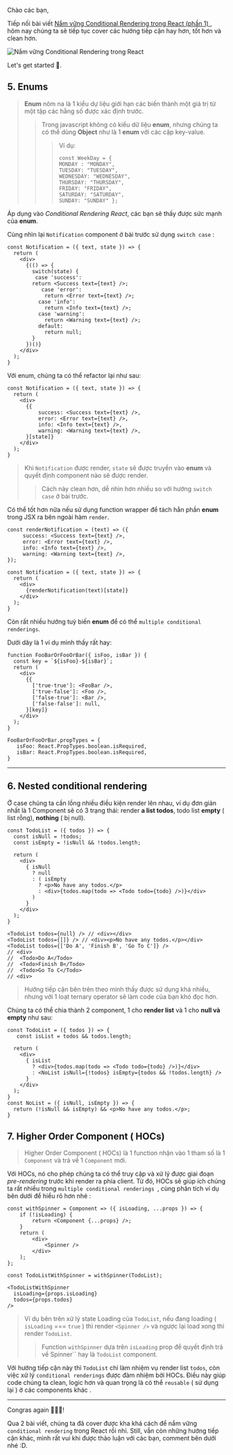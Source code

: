 Chào các bạn, 

Tiếp nối bài viết [Nắm vững Conditional Rendering trong React (phần 1) ](https://viblo.asia/p/nam-vung-conditional-rendering-trong-react-phan-1-XL6lAo9DKek), hôm nay chúng ta sẽ tiếp tục cover các hướng tiếp cận hay hơn, tốt hơn và clean hơn.

![Nắm vững Conditional Rendering trong React](https://images.viblo.asia/adb0c513-9ade-489a-af88-78b594238ed9.png)


Let's get started 🏁.

## 5. Enums 

> **Enum** nôm na là 1 kiểu dự liệu giới hạn các biến thành một giá trị từ một tập các hằng số được xác định trước.
> > Trong javascript không có kiểu dữ liệu **enum**, nhưng chúng ta có thể dùng **Object** như là 1 **enum** với các cặp key-value.
>  > >  Ví dụ:
>  >  > ```
>  >  > const WeekDay = {
>  >  > MONDAY : "MONDAY",
>  >  > TUESDAY: "TUESDAY",
>  >  > WEDNESDAY: "WEDNESDAY",
>  >  > THURSDAY: "THURSDAY",
 >  >  > FRIDAY: "FRIDAY",
 >  >  > SATURDAY: "SATURDAY",
  >  >  > SUNDAY: "SUNDAY" };
  > > >``` 



Áp dụng vào *Conditional Rendering React*, các bạn sẽ thấy được sức mạnh của **enum**. 

Cùng nhìn lại `Notification`  component ở bài trước sử dụng `switch case` :  

```
const Notification = ({ text, state }) => {
  return (
    <div>
      {(() => {
        switch(state) {
         case 'success':
        return <Success text={text} />;
           case 'error':
            return <Error text={text} />;
          case 'info':
            return <Info text={text} />;
          case 'warning':
            return <Warning text={text} />;
          default:
            return null;
        }
      })()}
    </div>
  );
}
```

Với enum, chúng ta có thể refactor lại như sau: 


```
const Notification = ({ text, state }) => {
  return (
    <div>
      {{
          success: <Success text={text} />,
          error: <Error text={text} />,
          info: <Info text={text} />,
          warning: <Warning text={text} />,
      }[state]}
    </div>
  );
}
```

>  Khi `Notification` được render, `state` sẽ được truyền vào **enum** và quyết định component nào sẽ được render. 
>> Cách này clean hơn, dễ nhìn hơn nhiều so với hướng `switch case` ở bài trước. 


Có thể tốt hơn nữa nếu sử dụng function wrapper để tách hẳn phần **enum** trong JSX ra bên ngoài hàm `render`.

```
const renderNotification = (text) => ({
     success: <Success text={text} />,
     error: <Error text={text} />,
     info: <Info text={text} />,
     warning: <Warning text={text} />,
});

const Notification = ({ text, state }) => {
  return (
    <div>
      {renderNotification(text)[state]}
    </div>
  );
}
```
Còn rất nhiều hướng tuỳ biến **enum** để có thể `multiple conditional renderings`. 

Dưới dây là 1 ví dụ mình thấy rất hay: 
```
function FooBarOrFooOrBar({ isFoo, isBar }) {
  const key = `${isFoo}-${isBar}`;
  return (
    <div>
      {{
        ['true-true']: <FooBar />,
        ['true-false']: <Foo />,
        ['false-true']: <Bar />,
        ['false-false']: null,
      }[key]}
    </div>
  );
}

FooBarOrFooOrBar.propTypes = {
   isFoo: React.PropTypes.boolean.isRequired,
   isBar: React.PropTypes.boolean.isRequired,
}
```



-----
## 6. Nested conditional rendering
Ở case chúng ta cần lồng nhiều điều kiện render lên nhau, ví dụ đơn giản nhất là 1 Component sẽ có 3 trạng thái: render **a list todos**, todo list **empty** ( list rỗng), **nothing** ( bị null).
```
const TodoList = ({ todos }) => {
  const isNull = !todos;
  const isEmpty = !isNull && !todos.length;

  return (
    <div>
      { isNull
        ? null
        : ( isEmpty
          ? <p>No have any todos.</p>
          : <div>{todos.map(todo => <Todo todo={todo} />)}</div>
        )
      }
    </div>
  );
}

<TodoList todos={null} /> // <div></div>
<TodoList todos={[]} /> // <div><p>No have any todos.</p></div>
<TodoList todos={['Do A', 'Finish B', 'Go To C']} /> 
// <div>
//  <Todo>Do A</Todo>
//  <Todo>Finish B</Todo>
//  <Todo>Go To C</Todo>
// <div>
```
> Hướng tiếp cận bên trên theo mình thấy được sử dụng khá nhiều, nhưng với 1 loạt ternary operator sẽ làm code của bạn khó đọc hơn. 


Chúng ta có thể chia thành 2 component, 1 cho  **render list** và 1 cho **null và empty** như sau: 
```
const TodoList = ({ todos }) => {
   const isList = todos && todos.length;

  return (
    <div>
      { isList
        ? <div>{todos.map(todo => <Todo todo={todo} />)}</div>
        : <NoList isNull={!todos} isEmpty={todos && !todos.length} />
      }
    </div>
  );
}
const NoList = ({ isNull, isEmpty }) => {
  return (!isNull && isEmpty) && <p>No have any todos.</p>;
}
```



##  7. Higher Order Component ( HOCs)


>  Higher Order Component ( HOCs) là 1 function nhận vào 1 tham số là 1 `Component` và trả về 1 `Component` mới. 

Với HOCs, nó cho phép chúng ta có thể truy cập và xử lý được giai đoạn *pre-rendering* trước khi render ra phía client. Từ đó, HOCs sẽ giúp ích chúng ta rất nhiều trong `multiple conditional renderings `, cùng phân tích ví dụ bên dưới để hiểu rõ hơn nhé :
```
const withSpinner = Component => ({ isLoading, ...props }) => {
    if (!isLoading) {
        return <Component {...props} />;
    }
    return (
        <div>
            <Spinner />
        </div>
    );
};

const TodoListWithSpinner = withSpinner(TodoList);

<TodoListWithSpinner
  isLoading={props.isLoading}
  todos={props.todos}
/>
```

> Ví dụ bên trên xử lý state Loading của `TodoList`, nếu đang loading ( `isLoading` === `true` ) thì render `<Spinner />` và ngược lại load xong thì render `TodoList`.
>> Function `withSpinner` dựa trên `isLoading` prop để quyết định trả về Spinner`` hay là `TodoList` component.

Với hướng tiếp cận này thì `TodoList` chỉ làm nhiệm vụ render list `todos`, còn việc xử lý `conditional renderings` được đảm nhiệm bởi HOCs. Điều này giúp code chúng ta clean, logic hơn và quan trọng là có thể `reusable` ( sử dụng lại ) ở các components khác .



-----

Congras again 👏👏👏!

Qua 2 bài viết, chúng ta đã cover được kha khá cách để nắm vững `conditional rendering` trong React rồi nhỉ. Still, vẫn còn những hướng tiếp cận khác, mình rất vui khi được thảo luận với các bạn, comment bên dưới nhé :D.
